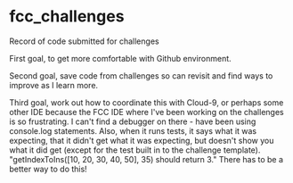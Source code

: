# fcc_challenges
Record of code submitted for challenges

First goal, to get more comfortable with Github environment.

Second goal, save code from challenges so can revisit and find ways to improve as I learn more.

Third goal, work out how to coordinate this with Cloud-9, or perhaps some other IDE because the FCC IDE where I've been working on the challenges is so frustrating. I can't find a debugger on there - have been using console.log statements. Also, when it runs tests, it says what it was expecting, that it didn't get what it was expecting, but doesn't show you what it did get (except for the test built in to the challenge template). "getIndexToIns([10, 20, 30, 40, 50], 35) should return 3." There has to be a better way to do this!
